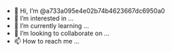 - 👋 Hi, I’m @a733a095e4e02b74b4623667dc6950a0
- 👀 I’m interested in ...
- 🌱 I’m currently learning ...
- 💞️ I’m looking to collaborate on ...
- 📫 How to reach me ...

<!---
a733a095e4e02b74b4623667dc6950a0/a733a095e4e02b74b4623667dc6950a0 is a ✨ special ✨ repository because its `README.md` (this file) appears on your GitHub profile.
You can click the Preview link to take a look at your changes.
--->

